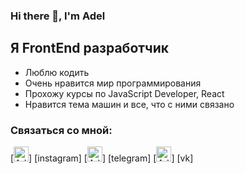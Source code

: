 ### Hi there 👋, I'm Adel

## Я FrontEnd разработчик
- Люблю кодить
- Очень нравится мир программирования
- Прохожу курсы по JavaScript Developer, React
- Нравится тема машин и все, что с ними связано

### Связаться со мной:
[<img aling="left" alt="AdelAbsalyamov | Instagram" width="24px" src="https://thumbs.dreamstime.com/b/instagram-154683470.jpg" />] [instagram]
[<img aling="left" alt="AdelAbsalyamov | Telegram" width="24px" src="https://encrypted-tbn0.gstatic.com/images?q=tbn:ANd9GcR1HDcyXu9SHC4glO2kFKjVhcy9kU6Q1S9T2g&usqp=CAU" />] [telegram]
[<img aling="left" alt="AdelAbsalyamov | VK" width="24px" src="https://icons-for-free.com/iconfiles/png/512/logotype+vk+vkontakte+icon-1320194960554543368.png" />] [vk]